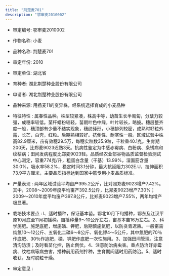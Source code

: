 ```yaml
---
title: "荆楚麦701"
description: "鄂审麦2010002"
---
```

* 审定编号:  鄂审麦2010002

*  作物名称:  小麦

*  品种名称:  荆楚麦701

*  审定年份:  2010

*  审定单位:  湖北省

* 育种者:  湖北荆楚种业股份有限公司

*  申请者:  湖北荆楚种业股份有限公司

*  品种来源:  用扬麦11的变异株，经系统选择育成的小麦品种

*  特征特性 : 
属春性品种。株型较紧凑，株高中等，幼苗生长半匍匐，分蘖力较强，成穗率较低。茎秆蜡粉较轻，苗期叶色中绿，叶片较长，略披。穗层整齐度一般，穗顶部有少量不结实现象，穗纺缍形，小穗排列较密，成熟时籽粒外露，长芒，白壳，红粒。后期熟相较好。抗倒性、耐寒性一般。区域试验中株高82.9厘米，亩有效穗29.5万，每穗实粒数35.9粒，千粒重40.1克。生育期200天，比郑麦9023迟熟3天。抗病性鉴定为中感赤霉病、白粉病、条锈病和纹枯病；田间发病程度比郑麦9023轻。品质经农业部谷物品质监督检验测试中心测定，容重774克/升，粗蛋白含量（干基）13.99%，湿面筋含量30.0%，吸水率58.2%，稳定时间3.1分钟，最大抗延阻力302E.U，拉伸面积73.9平方厘米，主要品质指标达到国家中筋专用小麦品质标准。
 
*  产量表现 : 
两年区域试验平均亩产395.2公斤，比对照郑麦9023增产7.42%。其中，2008～2009年度平均亩产392.5公斤，比郑麦9023增产7.30%；2009～2010年度平均亩产397.8公斤，比郑麦9023增产7.55%，两年均增产极显著。

*  栽培技术要点 : 
l、适时播种，保证基本苗。鄂北10月下旬播种，鄂东及江汉平原10月底至11月初播种。亩播种量9～10公斤左右，亩基本苗16万左右。2、科学施肥。施足底肥，增施磷、钾肥，后期慎施氮肥，以防贪青迟熟。一般亩需纯氮10～12公斤、五氧化二磷6～8公斤、氧化钾4～5公斤，其中氮肥的70％作底肥、30％作追肥，磷、钾肥作底肥一次性施用。3、加强田间管理。注意清沟防渍；及时看苗化控，防止倒伏。4、注意防治病虫害。重点防治好赤霉病、纹枯病等病虫害，播种前用药剂拌种，生育期间适时用药防治。5、适时收获，及时脱粒干燥。

*  审定意见 : 

